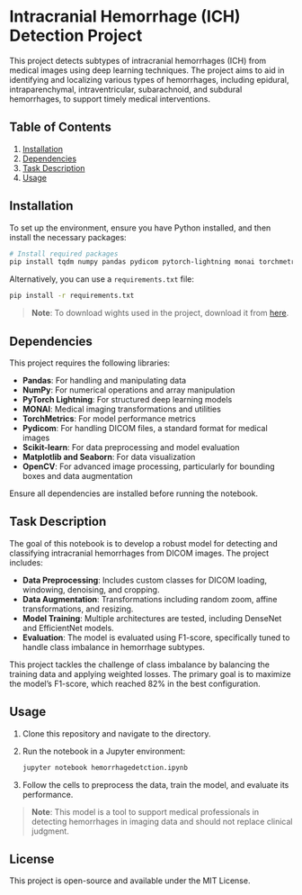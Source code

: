 
# Intracranial Hemorrhage (ICH) Detection Project

This project detects subtypes of intracranial hemorrhages (ICH) from medical images using deep learning techniques. The project aims to aid in identifying and localizing various types of hemorrhages, including epidural, intraparenchymal, intraventricular, subarachnoid, and subdural hemorrhages, to support timely medical interventions.

## Table of Contents
1. [Installation](#installation)
2. [Dependencies](#dependencies)
3. [Task Description](#task-description)
4. [Usage](#usage)

## Installation

To set up the environment, ensure you have Python installed, and then install the necessary packages:

```bash
# Install required packages
pip install tqdm numpy pandas pydicom pytorch-lightning monai torchmetrics scikit-learn matplotlib seaborn opencv-contrib-python lightning tensorboard tensorboardx
```

Alternatively, you can use a `requirements.txt` file:

```bash
pip install -r requirements.txt
```

> **Note**: To download wights used in the project, download it from [here](https://drive.google.com/drive/folders/1GkidPz9EwtPNtG4zLzQCSP7TnHWQMZ2d?usp=sharing).

## Dependencies

This project requires the following libraries:

- **Pandas**: For handling and manipulating data
- **NumPy**: For numerical operations and array manipulation
- **PyTorch Lightning**: For structured deep learning models
- **MONAI**: Medical imaging transformations and utilities
- **TorchMetrics**: For model performance metrics
- **Pydicom**: For handling DICOM files, a standard format for medical images
- **Scikit-learn**: For data preprocessing and model evaluation
- **Matplotlib and Seaborn**: For data visualization
- **OpenCV**: For advanced image processing, particularly for bounding boxes and data augmentation

Ensure all dependencies are installed before running the notebook.

## Task Description

The goal of this notebook is to develop a robust model for detecting and classifying intracranial hemorrhages from DICOM images. The project includes:

- **Data Preprocessing**: Includes custom classes for DICOM loading, windowing, denoising, and cropping.
- **Data Augmentation**: Transformations including random zoom, affine transformations, and resizing.
- **Model Training**: Multiple architectures are tested, including DenseNet and EfficientNet models.
- **Evaluation**: The model is evaluated using F1-score, specifically tuned to handle class imbalance in hemorrhage subtypes.

This project tackles the challenge of class imbalance by balancing the training data and applying weighted losses. The primary goal is to maximize the model’s F1-score, which reached 82% in the best configuration.

## Usage

1. Clone this repository and navigate to the directory.
2. Run the notebook in a Jupyter environment:

   ```bash
   jupyter notebook hemorrhagedetction.ipynb
   ```

3. Follow the cells to preprocess the data, train the model, and evaluate its performance.

> **Note**: This model is a tool to support medical professionals in detecting hemorrhages in imaging data and should not replace clinical judgment.

## License

This project is open-source and available under the MIT License.
